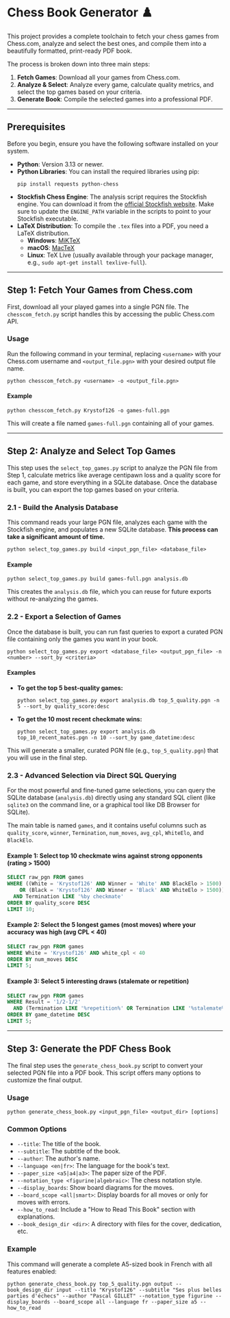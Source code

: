 # Chess Book Generator ♟️

This project provides a complete toolchain to fetch your chess games from Chess.com, analyze and select the best ones, and compile them into a beautifully formatted, print-ready PDF book.

The process is broken down into three main steps:

1.  **Fetch Games**: Download all your games from Chess.com.
2.  **Analyze & Select**: Analyze every game, calculate quality metrics, and select the top games based on your criteria.
3.  **Generate Book**: Compile the selected games into a professional PDF.

-----

## Prerequisites

Before you begin, ensure you have the following software installed on your system.

  * **Python**: Version 3.13 or newer.
  * **Python Libraries**: You can install the required libraries using pip:
    ```shell
    pip install requests python-chess
    ```
  * **Stockfish Chess Engine**: The analysis script requires the Stockfish engine. You can download it from the [official Stockfish website](https://stockfishchess.org/download/). Make sure to update the `ENGINE_PATH` variable in the scripts to point to your Stockfish executable.
  * **LaTeX Distribution**: To compile the `.tex` files into a PDF, you need a LaTeX distribution.
      * **Windows**: [MiKTeX](https://miktex.org/download)
      * **macOS**: [MacTeX](https://www.tug.org/mactex/downloading.html)
      * **Linux**: TeX Live (usually available through your package manager, e.g., `sudo apt-get install texlive-full`).

-----

## Step 1: Fetch Your Games from Chess.com

First, download all your played games into a single PGN file. The `chesscom_fetch.py` script handles this by accessing the public Chess.com API.

### **Usage**

Run the following command in your terminal, replacing `<username>` with your Chess.com username and `<output_file.pgn>` with your desired output file name.

```shell
python chesscom_fetch.py <username> -o <output_file.pgn>
```

#### **Example**

```shell
python chesscom_fetch.py Krystof126 -o games-full.pgn
```

This will create a file named `games-full.pgn` containing all of your games.

-----

## Step 2: Analyze and Select Top Games

This step uses the `select_top_games.py` script to analyze the PGN file from Step 1, calculate metrics like average centipawn loss and a quality score for each game, and store everything in a SQLite database. Once the database is built, you can export the top games based on your criteria.

### **2.1 - Build the Analysis Database**

This command reads your large PGN file, analyzes each game with the Stockfish engine, and populates a new SQLite database. **This process can take a significant amount of time.**

```shell
python select_top_games.py build <input_pgn_file> <database_file>
```

#### **Example**

```shell
python select_top_games.py build games-full.pgn analysis.db
```

This creates the `analysis.db` file, which you can reuse for future exports without re-analyzing the games.

### **2.2 - Export a Selection of Games**

Once the database is built, you can run fast queries to export a curated PGN file containing only the games you want in your book.

```shell
python select_top_games.py export <database_file> <output_pgn_file> -n <number> --sort_by <criteria>
```

#### **Examples**

  * **To get the top 5 best-quality games:**
    ```shell
    python select_top_games.py export analysis.db top_5_quality.pgn -n 5 --sort_by quality_score:desc
    ```
  * **To get the 10 most recent checkmate wins:**
    ```shell
    python select_top_games.py export analysis.db top_10_recent_mates.pgn -n 10 --sort_by game_datetime:desc
    ```

This will generate a smaller, curated PGN file (e.g., `top_5_quality.pgn`) that you will use in the final step.

### **2.3 - Advanced Selection via Direct SQL Querying**

For the most powerful and fine-tuned game selections, you can query the SQLite database (`analysis.db`) directly using any standard SQL client (like `sqlite3` on the command line, or a graphical tool like DB Browser for SQLite).

The main table is named `games`, and it contains useful columns such as `quality_score`, `winner`, `Termination`, `num_moves`, `avg_cpl`, `WhiteElo`, and `BlackElo`.

#### **Example 1: Select top 10 checkmate wins against strong opponents (rating \> 1500)**

```sql
SELECT raw_pgn FROM games
WHERE ((White = 'Krystof126' AND Winner = 'White' AND BlackElo > 1500) 
    OR (Black = 'Krystof126' AND Winner = 'Black' AND WhiteElo > 1500)) 
  AND Termination LIKE '%by checkmate'
ORDER BY quality_score DESC
LIMIT 10;
```

#### **Example 2: Select the 5 longest games (most moves) where your accuracy was high (avg CPL \< 40)**

```sql
SELECT raw_pgn FROM games
WHERE White = 'Krystof126' AND white_cpl < 40
ORDER BY num_moves DESC
LIMIT 5;
```

#### **Example 3: Select 5 interesting draws (stalemate or repetition)**

```sql
SELECT raw_pgn FROM games
WHERE Result = '1/2-1/2'
  AND (Termination LIKE '%repetition%' OR Termination LIKE '%stalemate%')
ORDER BY game_datetime DESC
LIMIT 5;
```

-----

## Step 3: Generate the PDF Chess Book

The final step uses the `generate_chess_book.py` script to convert your selected PGN file into a PDF book. This script offers many options to customize the final output.

### **Usage**

```shell
python generate_chess_book.py <input_pgn_file> <output_dir> [options]
```

### **Common Options**

  * `--title`: The title of the book.
  * `--subtitle`: The subtitle of the book.
  * `--author`: The author's name.
  * `--language <en|fr>`: The language for the book's text.
  * `--paper_size <a5|a4|a3>`: The paper size of the PDF.
  * `--notation_type <figurine|algebraic>`: The chess notation style.
  * `--display_boards`: Show board diagrams for the moves.
  * `--board_scope <all|smart>`: Display boards for all moves or only for moves with errors.
  * `--how_to_read`: Include a "How to Read This Book" section with explanations.
  * `--book_design_dir <dir>`: A directory with files for the cover, dedication, etc.

### **Example**

This command will generate a complete A5-sized book in French with all features enabled:

```shell
python generate_chess_book.py top_5_quality.pgn output --book_design_dir input --title "Krystof126" --subtitle "Ses plus belles parties d'échecs" --author "Pascal GILLET" --notation_type figurine --display_boards --board_scope all --language fr --paper_size a5 --how_to_read
```
